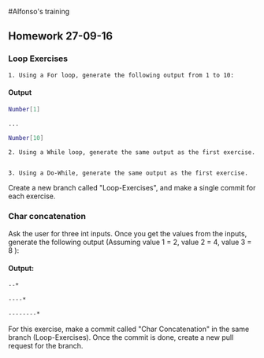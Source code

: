 #Alfonso's training


## Homework 27-09-16


### Loop Exercises


	1. Using a For loop, generate the following output from 1 to 10: 

#### Output	


```sh
Number[1] 

...

Number[10]
```


	2. Using a While loop, generate the same output as the first exercise.


	3. Using a Do-While, generate the same output as the first exercise.


Create a new branch called "Loop-Exercises", and make a single commit for each exercise.


### Char concatenation


 Ask the user for three int inputs. Once you get the values from the inputs, generate the following output (Assuming value 1 = 2, value 2 = 4, value 3 = 8 ):


#### Output:

 
```sh
--*

----*

--------*
```	


For this exercise, make a commit called "Char Concatenation" in the same branch (Loop-Exercises). Once the commit is done, create a new pull request for the branch. 
 
